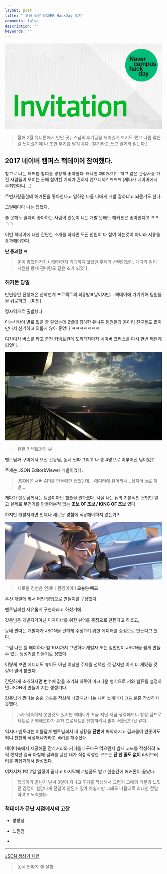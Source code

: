 ```yaml
---
layout: post
title: " 조금 늦은 NAVER HackDay 후기"
comments: false
description: ""
keywords: ""
---
```


![invitation](/images/hackday/invitation.png)


>올해 2월 유니톤에서 만난 굿뉴스님의 후기글을 재미있게 보기도 했고 나름 많은걸 느끼겼기에 나 또한 후기를 남겨 본다. ~~(후기라고 쓰고 일기라 읽는다.)~~



## 2017 네이버 캠퍼스 핵데이에 참여했다.

참고로 나는 해커톤 참여를 굉장히 좋아한다. 왜냐면 재미있기도 하고 같은 관심사를 가진 사람들이 모이는 곳에 참여할 기회가 흔하지 않으니까? ㅋㅋㅋ
(게다가 네이버에서 주최한다니....)


주변사람들한테 해커톤을 좋아한다고 말하면 다들 나에게 개발 잘하냐고 되묻기도 한다.


그럴때마다 나는 답했다.

술 못해도 술자리 좋아하는 사람이 있듯이 나는 개발 못해도 해커톤은 좋아한다고 ㅋㅋㅋㅋ

이번 핵데이에 대한 간단한 소개를 하자면 모든 인원이 다 참여 하는것이 아니라 서류를 통과해야한다.

 **난 통과함 ㅋ**

>운이 좋았던건지 나빳던건지 기대하지 않았던 주제가 선택되었다. 게다가 같이 지원한 동네 찐따랑도 같은 조가 되었다.



### 해커톤 당일


반년동안 진행해온 산학연계 프로젝트의 최종발표날이지만... 핵데이에 가기위해 팀원들을 뒤로하고...(미안)

정자역으로 출발했다.

아는사람이 별로 없을 줄 알았는데 2월에 참여한 유니톤 팀원들과 동아리 친구들도 많이 만나서
신기하고 외롭지 않아 좋았다 ㅋㅋㅋㅋㅋㅋㅋ

여차여차 버스를 타고 춘천 커넥트원에 도착하자마자 네이버 크라스를 다시 한번 깨닫게 되었다.


![connectone](/images/hackday/connectone.jpg)
> 흔한 커넥트원의 뷰


멘토님과 구미에서 오신 갓동님, 동네 찐따 그리고 나 총 4명으로 이루어진 팀이었고

주제는 JSON Editor&Viewer 개발이었다.

>JSON은 서버 API를 만들때만 접했는데... 에디터에 뷰어라니...심지어 js로 개발...

게다가 멘토님께서는 팀플이아닌 갠플을 원하셨다. 사실 나는 js의 기본적인 문법만 알고 실제로 무언가를 만들어본적 없는 **초보 OF 초보 /  KING OF 초보** 였다.

하지만 개발자라면 언제나 새로운 경험에 적응해야하지 않는가!!


![notyou](/images/hackday/notyou.png)
> 새로운 경험은 언제나 환영이야!!  ~~**오늘만 빼고**~~


우선 개발에 앞서 어떤 방법으로 만들지를 구상했다.

멘토님께선 자유롭게 구현하라고 하셨기에....

갓동님은 개발자가아닌 디자이너를 위한 뷰어를 중점으로 만든다고 하셨고,

동네 찐따는 개발자가 JSON을 편하게 수정하기 위한 에디터를 중점으로 만든다고 했다.

그럼 나는 뭘 해야하나 밤 10시까지 고민하다 개발자 또는 일반인이 JSON을 쉽게 만들 수 있는 생성기를 만들기로 정했다.

어떻게 보면 에디터도 뷰어도 아닌 이상한 주제를 선택한 것 같지만 이게 더 재밌을 것 같아 밀어 붙였다.

간단하게 소개하자면 변수에 값을 초기화 하듯이 마크다운 형식으로 키와 밸류를 설정하면 JSON이 만들어 지는 생성기다.


갓동님과 찐따는 술술 코드를 작성해 나갔지만 나는 새벽 늦게까지 코드 한줄 작성하지 못했다.
>js가 익숙하지 못한것도 있지만 핵데이가 조금 지난 지금 생각해보니 항상 팀프로젝트로 진행해오다가 혼자 프로젝트를 진행하려니 많이 서툴렀던것 같다.

역시나 멘토라는 이름답게 멘토님께서 내 상황을 **단번에** 파악하시고 결과물이 안좋아도 되니 천천히 작성해나가라고 격려를 해주셨다.


네이버측에서 제공해준 간식거리와 커피를 마구마구 먹으면서 밤새 코드를 작성하려 노력 했지만 결국 아침에 결과를 낼땐 내가 직접 작성한 코드는 **단 한 줄도 없이** 라이브러리를 짜집기해서 완성했다.

여차저차 1박 2일 일정이 끝나고 마지막에 기념품도 받고 한순간에 해커톤이 끝났다.

>핵데이가 끝난지 벌써 3일이 지나고 후기를 작성해서 그런지 그때의 기분과 느꼇던 감정이 실감나게 전달이 안된거 같아 아쉽지만 그래도 나름대로 최대한 전달하려고 노력했다.

### 핵데이가 끝난 시점에서의 고찰

- 방향성

- 느낀점

- 














----


[JSON 생성기 체험](http:/52.78.22.120:5000)



> 동네 찐따가 젤 잘함;
